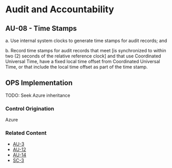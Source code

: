 # Audit and Accountability
## AU-08 - Time Stamps

a. Use internal system clocks to generate time stamps for audit records; and

b. Record time stamps for audit records that meet [is synchronized to within two (2) seconds of the relative reference clock] and that use Coordinated Universal Time, have a fixed local time offset from Coordinated Universal Time, or that include the local time offset as part of the time stamp.

## OPS Implementation

TODO: Seek Azure inheritance

### Control Origination

Azure

### Related Content

* [AU-3](./au-03.md)
* [AU-12](./au-12.md)
* [AU-14](./au-14.md)
* [SC-3](../sc/sc-45.md)
